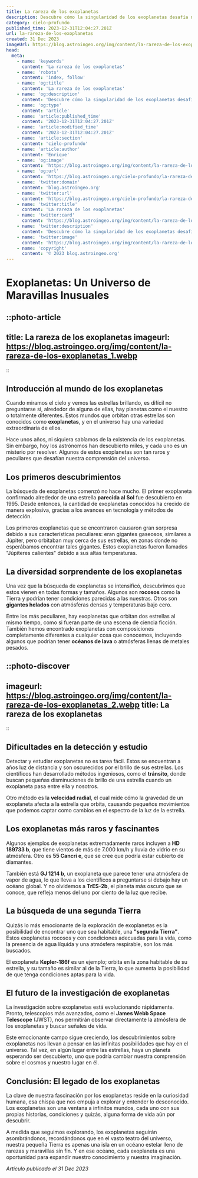 ```yaml
---
title: La rareza de los exoplanetas
description: Descubre cómo la singularidad de los exoplanetas desafía nuestras teorías astronómicas y amplía las maravillas del universo.
category: cielo-profundo
published_time: 2023-12-31T12:04:27.201Z
url: la-rareza-de-los-exoplanetas
created: 31 Dec 2023
imageUrl: https://blog.astroingeo.org/img/content/la-rareza-de-los-exoplanetas_1.webp
head:
  meta:
    - name: 'keywords'
      content: 'La rareza de los exoplanetas'
    - name: 'robots'
      content: 'index, follow'
    - name: 'og:title'
      content: 'La rareza de los exoplanetas'
    - name: 'og:description'
      content: 'Descubre cómo la singularidad de los exoplanetas desafía nuestras teorías astronómicas y amplía las maravillas del universo.'
    - name: 'og:type'
      content: 'article'
    - name: 'article:published_time'
      content: '2023-12-31T12:04:27.201Z'
    - name: 'article:modified_time'
      content: '2023-12-31T12:04:27.201Z'
    - name: 'article:section'
      content: 'cielo-profundo'
    - name: 'article:author'
      content: 'Enrique'
    - name: 'og:image'
      content: 'https://blog.astroingeo.org/img/content/la-rareza-de-los-exoplanetas_1.webp'
    - name: 'og:url'
      content: 'https://blog.astroingeo.org/cielo-profundo/la-rareza-de-los-exoplanetas'
    - name: 'twitter:domain'
      content: 'blog.astroingeo.org'
    - name: 'twitter:url'
      content: 'https://blog.astroingeo.org/cielo-profundo/la-rareza-de-los-exoplanetas'
    - name: 'twitter:title'
      content: 'La rareza de los exoplanetas'
    - name: 'twitter:card'
      content: 'https://blog.astroingeo.org/img/content/la-rareza-de-los-exoplanetas_1.webp'
    - name: 'twitter:description'
      content: 'Descubre cómo la singularidad de los exoplanetas desafía nuestras teorías astronómicas y amplía las maravillas del universo.'
    - name: 'twitter:image'
      content: 'https://blog.astroingeo.org/img/content/la-rareza-de-los-exoplanetas_1.webp'
    - name: 'copyright'
      content: '© 2023 blog.astroingeo.org'
---
```

# Exoplanetas: Un Universo de Maravillas Inusuales

::photo-article
---
title: La rareza de los exoplanetas
imageurl: https://blog.astroingeo.org/img/content/la-rareza-de-los-exoplanetas_1.webp
---
::

## Introducción al mundo de los exoplanetas

Cuando miramos el cielo y vemos las estrellas brillando, es difícil no preguntarse si, alrededor de alguna de ellas, hay planetas como el nuestro o totalmente diferentes. Estos mundos que orbitan otras estrellas son conocidos como **exoplanetas**, y en el universo hay una variedad extraordinaria de ellos.

Hace unos años, ni siquiera sabíamos de la existencia de los exoplanetas. Sin embargo, hoy los astrónomos han descubierto miles, y cada uno es un misterio por resolver. Algunos de estos exoplanetas son tan raros y peculiares que desafían nuestra comprensión del universo.

## Los primeros descubrimientos

La búsqueda de exoplanetas comenzó no hace mucho. El primer exoplaneta confirmado alrededor de una estrella **parecida al Sol** fue descubierto en 1995. Desde entonces, la cantidad de exoplanetas conocidos ha crecido de manera explosiva, gracias a los avances en tecnología y métodos de detección.

Los primeros exoplanetas que se encontraron causaron gran sorpresa debido a sus características peculiares: eran gigantes gaseosos, similares a Júpiter, pero orbitaban muy cerca de sus estrellas, en zonas donde no esperábamos encontrar tales gigantes. Estos exoplanetas fueron llamados "Júpiteres calientes" debido a sus altas temperaturas.

## La diversidad sorprendente de los exoplanetas

Una vez que la búsqueda de exoplanetas se intensificó, descubrimos que estos vienen en todas formas y tamaños. Algunos son **rocosos** como la Tierra y podrían tener condiciones parecidas a las nuestras. Otros son **gigantes helados** con atmósferas densas y temperaturas bajo cero.

Entre los más peculiares, hay exoplanetas que orbitan dos estrellas al mismo tiempo, como si fueran parte de una escena de ciencia ficción. También hemos encontrado exoplanetas con composiciones completamente diferentes a cualquier cosa que conocemos, incluyendo algunos que podrían tener **océanos de lava** o atmósferas llenas de metales pesados.


::photo-discover
---
imageurl: https://blog.astroingeo.org/img/content/la-rareza-de-los-exoplanetas_2.webp
title: La rareza de los exoplanetas
---
::

## Dificultades en la detección y estudio

Detectar y estudiar exoplanetas no es tarea fácil. Estos se encuentran a años luz de distancia y son oscurecidos por el brillo de sus estrellas. Los científicos han desarrollado métodos ingeniosos, como el **tránsito**, donde buscan pequeñas disminuciones de brillo de una estrella cuando un exoplaneta pasa entre ella y nosotros.

Otro método es la **velocidad radial**, el cual mide cómo la gravedad de un exoplaneta afecta a la estrella que orbita, causando pequeños movimientos que podemos captar como cambios en el espectro de la luz de la estrella.

## Los exoplanetas más raros y fascinantes

Algunos ejemplos de exoplanetas extremadamente raros incluyen a **HD 189733 b**, que tiene vientos de más de 7.000 km/h y lluvia de vidrio en su atmósfera. Otro es **55 Cancri e**, que se cree que podría estar cubierto de diamantes.

También está **GJ 1214 b**, un exoplaneta que parece tener una atmósfera de vapor de agua, lo que lleva a los científicos a preguntarse si debajo hay un océano global. Y no olvidemos a **TrES-2b**, el planeta más oscuro que se conoce, que refleja menos del uno por ciento de la luz que recibe.

## La búsqueda de una segunda Tierra

Quizás lo más emocionante de la exploración de exoplanetas es la posibilidad de encontrar uno que sea habitable, una **"segunda Tierra"**. Estos exoplanetas rocosos y con condiciones adecuadas para la vida, como la presencia de agua líquida y una atmósfera respirable, son los más buscados.

El exoplaneta **Kepler-186f** es un ejemplo; orbita en la zona habitable de su estrella, y su tamaño es similar al de la Tierra, lo que aumenta la posibilidad de que tenga condiciones aptas para la vida.

## El futuro de la investigación de exoplanetas

La investigación sobre exoplanetas está evolucionando rápidamente. Pronto, telescopios más avanzados, como el **James Webb Space Telescope** (JWST), nos permitirán observar directamente la atmósfera de los exoplanetas y buscar señales de vida.

Este emocionante campo sigue creciendo, los descubrimientos sobre exoplanetas nos llevan a pensar en las infinitas posibilidades que hay en el universo. Tal vez, en algún lugar entre las estrellas, haya un planeta esperando ser descubierto, uno que podría cambiar nuestra comprensión sobre el cosmos y nuestro lugar en él.

## Conclusión: El legado de los exoplanetas

La clave de nuestra fascinación por los exoplanetas reside en la curiosidad humana, esa chispa que nos empuja a explorar y entender lo desconocido. Los exoplanetas son una ventana a infinitos mundos, cada uno con sus propias historias, condiciones y quizás, alguna forma de vida aún por descubrir.

A medida que seguimos explorando, los exoplanetas seguirán asombrándonos, recordándonos que en el vasto teatro del universo, nuestra pequeña Tierra es apenas una isla en un océano estelar lleno de rarezas y maravillas sin fin. Y en ese océano, cada exoplaneta es una oportunidad para expandir nuestro conocimiento y nuestra imaginación.

_Artículo publicado el 31 Dec 2023_